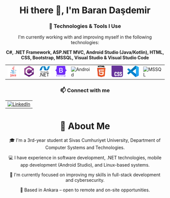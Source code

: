 <div align="center">
  <h1>Hi there 👋, I'm Baran Daşdemir</h1>
</div>

<div align="center">
  <h3>🚀 Technologies & Tools I Use</h3>
</div>

<div align="center">
  <p>I'm currently working with and improving myself in the following technologies:</p>
  <p><strong>C#, .NET Framework, ASP.NET MVC, Android Studio (Java/Kotlin), HTML, CSS, Bootstrap, MSSQL, Visual Studio & Visual Studio Code</strong></p>
</div>

<table align="center">
  <tr>
    <td><img alt="Java" width="50px" src="https://raw.githubusercontent.com/devicons/devicon/master/icons/java/java-original-wordmark.svg" /></td>
    <td><img alt="C#" width="50px" src="https://raw.githubusercontent.com/devicons/devicon/master/icons/csharp/csharp-original.svg" /></td>
    <td><img alt=".NET" width="50px" src="https://raw.githubusercontent.com/devicons/devicon/master/icons/dot-net/dot-net-original-wordmark.svg" /></td>
    <td><img alt="Bootstrap" width="50px" src="https://raw.githubusercontent.com/devicons/devicon/master/icons/bootstrap/bootstrap-plain-wordmark.svg" /></td>
    <td><img alt="Android" width="50px" src="https://www.bilisimogretmeni.com/wp-content/uploads/android_vector21-328x375.png" /></td>
    <td><img alt="HTML" width="50px" src="https://raw.githubusercontent.com/github/explore/main/topics/html/html.png" /></td>
    <td><img alt="CSS" width="50px" src="https://raw.githubusercontent.com/github/explore/main/topics/css/css.png" /></td>
    <td><img alt="VS Code" width="50px" src="https://raw.githubusercontent.com/github/explore/main/topics/visual-studio-code/visual-studio-code.png" /></td>
    <td><img alt="MSSQL" width="50px" src="https://user-images.githubusercontent.com/59020581/117359010-84818780-aebf-11eb-8791-3bd7991de5fb.png" /></td>
  </tr>
</table>

<div align="center">
  <h3>📫 Connect with me</h3>
</div>

<table align="center">
  <tr>
    <td><a href="https://www.linkedin.com/in/baran-dasdemir/"><img width="50" height="50" src="https://pngimg.com/uploads/linkedIn/linkedIn_PNG38.png" alt="LinkedIn"></a></td>
  </tr>
</table>

<div align="center">
  <h1>💬 About Me</h1>
</div>

<div align="center">
  <p>🎓 I'm a 3rd-year student at Sivas Cumhuriyet University, Department of Computer Systems and Technologies.</p>
  <p>💻 I have experience in software development, .NET technologies, mobile app development (Android Studio), and Linux-based systems.</p>
  <p>🌱 I'm currently focused on improving my skills in full-stack development and cybersecurity.</p>
  <p>📍 Based in Ankara – open to remote and on-site opportunities.</p>
</div>

